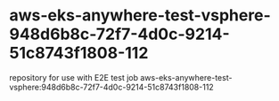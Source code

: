 # aws-eks-anywhere-test-vsphere-948d6b8c-72f7-4d0c-9214-51c8743f1808-112
repository for use with E2E test job aws-eks-anywhere-test-vsphere:948d6b8c-72f7-4d0c-9214-51c8743f1808-112
